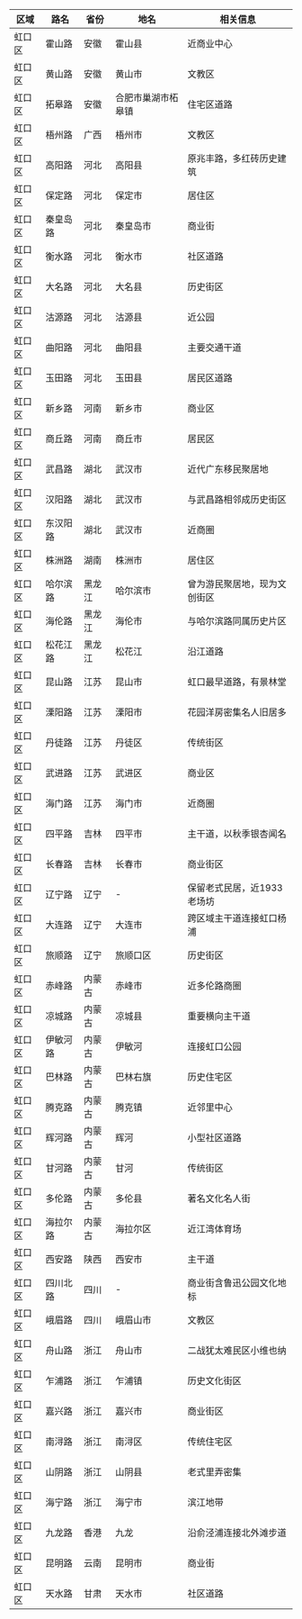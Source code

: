 | 区域 | 路名 | 省份 | 地名 | 相关信息 |
|------|------|------|------|----------|
| 虹口区 | 霍山路 | 安徽 | 霍山县 | 近商业中心 |
| 虹口区 | 黄山路 | 安徽 | 黄山市 | 文教区 |
| 虹口区 | 拓皋路 | 安徽 | 合肥市巢湖市柘皋镇 | 住宅区道路 |
| 虹口区 | 梧州路 | 广西 | 梧州市 | 文教区 |
| 虹口区 | 高阳路 | 河北 | 高阳县 | 原兆丰路，多红砖历史建筑 |
| 虹口区 | 保定路 | 河北 | 保定市 | 居住区 |
| 虹口区 | 秦皇岛路 | 河北 | 秦皇岛市 | 商业街 |
| 虹口区 | 衡水路 | 河北 | 衡水市 | 社区道路 |
| 虹口区 | 大名路 | 河北 | 大名县 | 历史街区 |
| 虹口区 | 沽源路 | 河北 | 沽源县 | 近公园 |
| 虹口区 | 曲阳路 | 河北 | 曲阳县 | 主要交通干道 |
| 虹口区 | 玉田路 | 河北 | 玉田县 | 居民区道路 |
| 虹口区 | 新乡路 | 河南 | 新乡市 | 商业区 |
| 虹口区 | 商丘路 | 河南 | 商丘市 | 居民区 |
| 虹口区 | 武昌路 | 湖北 | 武汉市 | 近代广东移民聚居地 |
| 虹口区 | 汉阳路 | 湖北 | 武汉市 | 与武昌路相邻成历史街区 |
| 虹口区 | 东汉阳路 | 湖北 | 武汉市 | 近商圈 |
| 虹口区 | 株洲路 | 湖南 | 株洲市 | 居住区 |
| 虹口区 | 哈尔滨路 | 黑龙江 | 哈尔滨市 | 曾为游民聚居地，现为文创街区 |
| 虹口区 | 海伦路 | 黑龙江 | 海伦市 | 与哈尔滨路同属历史片区 |
| 虹口区 | 松花江路 | 黑龙江 | 松花江 | 沿江道路 |
| 虹口区 | 昆山路 | 江苏 | 昆山市 | 虹口最早道路，有景林堂 |
| 虹口区 | 溧阳路 | 江苏 | 溧阳市 | 花园洋房密集名人旧居多 |
| 虹口区 | 丹徒路 | 江苏 | 丹徒区 | 传统街区 |
| 虹口区 | 武进路 | 江苏 | 武进区 | 商业区 |
| 虹口区 | 海门路 | 江苏 | 海门市 | 近商圈 |
| 虹口区 | 四平路 | 吉林 | 四平市 | 主干道，以秋季银杏闻名 |
| 虹口区 | 长春路 | 吉林 | 长春市 | 商业街区 |
| 虹口区 | 辽宁路 | 辽宁 | - | 保留老式民居，近1933老场坊 |
| 虹口区 | 大连路 | 辽宁 | 大连市 | 跨区域主干道连接虹口杨浦 |
| 虹口区 | 旅顺路 | 辽宁 | 旅顺口区 | 历史街区 |
| 虹口区 | 赤峰路 | 内蒙古 | 赤峰市 | 近多伦路商圈 |
| 虹口区 | 凉城路 | 内蒙古 | 凉城县 | 重要横向主干道 |
| 虹口区 | 伊敏河路 | 内蒙古 | 伊敏河 | 连接虹口公园 |
| 虹口区 | 巴林路 | 内蒙古 | 巴林右旗 | 历史住宅区 |
| 虹口区 | 腾克路 | 内蒙古 | 腾克镇 | 近邻里中心 |
| 虹口区 | 辉河路 | 内蒙古 | 辉河 | 小型社区道路 |
| 虹口区 | 甘河路 | 内蒙古 | 甘河 | 传统街区 |
| 虹口区 | 多伦路 | 内蒙古 | 多伦县 | 著名文化名人街 |
| 虹口区 | 海拉尔路 | 内蒙古 | 海拉尔区 | 近江湾体育场 |
| 虹口区 | 西安路 | 陕西 | 西安市 | 主干道 |
| 虹口区 | 四川北路 | 四川 | - | 商业街含鲁迅公园文化地标 |
| 虹口区 | 峨眉路 | 四川 | 峨眉山市 | 文教区 |
| 虹口区 | 舟山路 | 浙江 | 舟山市 | 二战犹太难民区小维也纳 |
| 虹口区 | 乍浦路 | 浙江 | 乍浦镇 | 历史文化街区 |
| 虹口区 | 嘉兴路 | 浙江 | 嘉兴市 | 商业街区 |
| 虹口区 | 南浔路 | 浙江 | 南浔区 | 传统住宅区 |
| 虹口区 | 山阴路 | 浙江 | 山阴县 | 老式里弄密集 |
| 虹口区 | 海宁路 | 浙江 | 海宁市 | 滨江地带 |
| 虹口区 | 九龙路 | 香港 | 九龙 | 沿俞泾浦连接北外滩步道 |
| 虹口区 | 昆明路 | 云南 | 昆明市 | 商业街 |
| 虹口区 | 天水路 | 甘肃 | 天水市 | 社区道路 |
